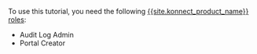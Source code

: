 To use this tutorial, you need the following [{{site.konnect_product_name}} roles](/konnect-platform/teams-and-roles/):
* Audit Log Admin
* Portal Creator
